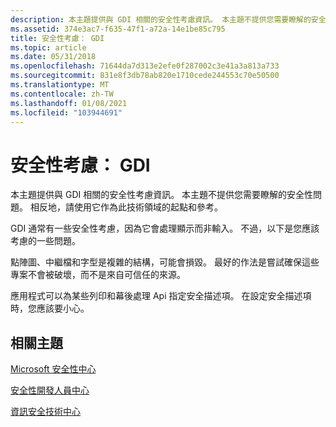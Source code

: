 ```yaml
---
description: 本主題提供與 GDI 相關的安全性考慮資訊。 本主題不提供您需要瞭解的安全性問題。 相反地，請使用它作為此技術領域的起點和參考。
ms.assetid: 374e3ac7-f635-47f1-a72a-14e1be85c795
title: 安全性考慮： GDI
ms.topic: article
ms.date: 05/31/2018
ms.openlocfilehash: 71644da7d313e2efe0f287002c3e41a3a813a733
ms.sourcegitcommit: 831e8f3db78ab820e1710cede244553c70e50500
ms.translationtype: MT
ms.contentlocale: zh-TW
ms.lasthandoff: 01/08/2021
ms.locfileid: "103944691"
---
```

# <a name="security-considerations-gdi"></a>安全性考慮： GDI

本主題提供與 GDI 相關的安全性考慮資訊。 本主題不提供您需要瞭解的安全性問題。 相反地，請使用它作為此技術領域的起點和參考。

GDI 通常有一些安全性考慮，因為它會處理顯示而非輸入。 不過，以下是您應該考慮的一些問題。

點陣圖、中繼檔和字型是複雜的結構，可能會損毀。 最好的作法是嘗試確保這些專案不會被破壞，而不是來自可信任的來源。

應用程式可以為某些列印和幕後處理 Api 指定安全描述項。 在設定安全描述項時，您應該要小心。

## <a name="related-topics"></a>相關主題

<dl> <dt>

[Microsoft 安全性中心](https://www.microsoft.com/security/)
</dt> <dt>

[安全性開發人員中心](https://technet.microsoft.com/security/)
</dt> <dt>

[資訊安全技術中心](https://technet.microsoft.com/security/default.aspx)
</dt> </dl>

 

 



